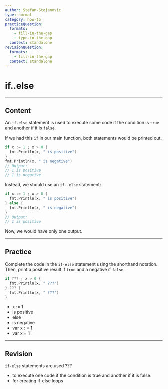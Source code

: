 ```yaml
---
author: Stefan-Stojanovic
type: normal
category: how-to
practiceQuestion:
  formats:
    - fill-in-the-gap
    - type-in-the-gap
  context: standalone
revisionQuestion:
  formats:
    - fill-in-the-gap
  context: standalone
---
```


# if..else


---

## Content

An `if-else` statement is used to execute some code if the condition is `true` and another if it is `false`.

If we had this `if` in our main function, both statements would be printed out.

```go
if x := 1 ; x > 0 {
  fmt.Println(x, " is positive")
}
fmt.Println(x, " is negative")
// Output:
// 1 is positive
// 1 is negative
```

Instead, we should use an `if..else` statement:

```go
if x := 1 ; x > 0 {
  fmt.Println(x, " is positive")
} else {
  fmt.Println(x, " is negative")
}
// Output:
// 1 is positive
```

Now, we would have only one output.


---

## Practice

Complete the code in the `if-else` statement using the shorthand notation. Then, print a positive result if `true` and a negative if `false`.

```go
if ??? ; x > 0 {
  fmt.Println(x, " ???")
} ??? {
  fmt.Println(x, " ???")
}
```

- x := 1
- is positive
- else
- is negative
- var x : = 1
- var x = 1


---

## Revision

`if-else` statements are used ???

- to execute one code if the condition is true and another if it is false.
- for creating if-else loops
